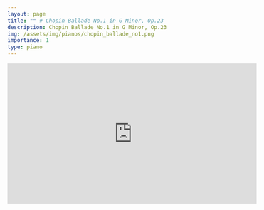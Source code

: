```yaml
---
layout: page
title: "" # Chopin Ballade No.1 in G Minor, Op.23
description: Chopin Ballade No.1 in G Minor, Op.23
img: /assets/img/pianos/chopin_ballade_no1.png
importance: 1
type: piano
---
```


<div class="embed-container">
<center>
    <iframe width="560" height="315" src="https://www.youtube.com/embed/cu2H15fyDys" title="YouTube video player" frameborder="0" allow="accelerometer; autoplay; clipboard-write; encrypted-media; gyroscope; picture-in-picture; web-share" allowfullscreen>
    </iframe> 
  </center>
</div>


